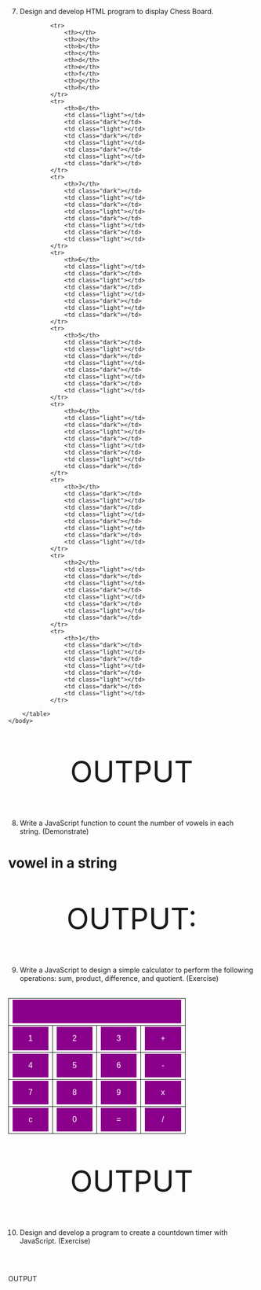 7.	Design and develop HTML program to display Chess Board.  

<!DOCTYPE html>
<html>
    <head>
        <title>chess </title>
                <style>
            .chess-board { border-spacing: 0; border-collapse: collapse; }
                     td { border: 1px solid; width: 2em; height: 2em; }
           .light { background:white; }
             .dark { background: black; }
        </style>
    </head>
    <body>
        <table class="chess-board">
            
                <tr>
                    <th></th>
                    <th>a</th>
                    <th>b</th>
                    <th>c</th>
                    <th>d</th>
                    <th>e</th>
                    <th>f</th>
                    <th>g</th>
                    <th>h</th>
                </tr>
                <tr>
                    <th>8</th>
                    <td class="light"></td>
                    <td class="dark"></td>
                    <td class="light"></td>
                    <td class="dark"></td>
                    <td class="light"></td>
                    <td class="dark"></td>
                    <td class="light"></td>
                    <td class="dark"></td>
                </tr>
                <tr>
                    <th>7</th>
                    <td class="dark"></td>
                    <td class="light"></td>
                    <td class="dark"></td>
                    <td class="light"></td>
                    <td class="dark"></td>
                    <td class="light"></td>
                    <td class="dark"></td>
                    <td class="light"></td>
                </tr>
                <tr>
                    <th>6</th>
                    <td class="light"></td>
                    <td class="dark"></td>
                    <td class="light"></td>
                    <td class="dark"></td>
                    <td class="light"></td>
                    <td class="dark"></td>
                    <td class="light"></td>
                    <td class="dark"></td>
                </tr>
                <tr>
                    <th>5</th>
                    <td class="dark"></td>
                    <td class="light"></td>
                    <td class="dark"></td>
                    <td class="light"></td>
                    <td class="dark"></td>
                    <td class="light"></td>
                    <td class="dark"></td>
                    <td class="light"></td>
                </tr>
                <tr>
                    <th>4</th>
                    <td class="light"></td>
                    <td class="dark"></td>
                    <td class="light"></td>
                    <td class="dark"></td>
                    <td class="light"></td>
                    <td class="dark"></td>
                    <td class="light"></td>
                    <td class="dark"></td>
                </tr>
                <tr>
                    <th>3</th>
                    <td class="dark"></td>
                    <td class="light"></td>
                    <td class="dark"></td>
                    <td class="light"></td>
                    <td class="dark"></td>
                    <td class="light"></td>
                    <td class="dark"></td>
                    <td class="light"></td>
                </tr>
                <tr>
                    <th>2</th>
                    <td class="light"></td>
                    <td class="dark"></td>
                    <td class="light"></td>
                    <td class="dark"></td>
                    <td class="light"></td>
                    <td class="dark"></td>
                    <td class="light"></td>
                    <td class="dark"></td>
                </tr>
                <tr>
                    <th>1</th>
                    <td class="dark"></td>
                    <td class="light"></td>
                    <td class="dark"></td>
                    <td class="light"></td>
                    <td class="dark"></td>
                    <td class="light"></td>
                    <td class="dark"></td>
                    <td class="light"></td>
                </tr>
            
        </table>
    </body>
</html>

OUTPUT
 

8.	Write a JavaScript function to count the number of vowels in each string. (Demonstrate)
<html>
	<head>
		<title>
			get a number of vowels in a string in JavaScript
		</title>
	</head>
<body>
	<h1>
		vowel in a string
	</h1>
<script>
function getVowels(string) {
	var Vowels = 'aAeEiIoOuU';
	var vowelsCount = 0;
	for(var i = 0; i < string.length ; i++) {
		if (Vowels.indexOf(string[i]) !== -1) {
			vowelsCount += 1;
		}
	}
return vowelsCount;
}
document.write("The Number of vowels in -"+" Computer Science "+ getVowels("Computer Science "));
</script>
</body>
</html>

OUTPUT:
 
9.	Write a JavaScript to design a simple calculator to perform the following operations: sum, product, difference, and quotient. (Exercise)
<html>
	<head>
<title> Simple Calculator </title>
<style>
	input {
	    background-color:darkmagenta; 
	    border: none;
        	    color: white;
                   width: 100%;
	    padding: 15px 32px;
        	    text-align: center;
        	    text-decoration: none;
	    display: inline-block;
                     font-size: 16px;
	}
	
</style>	
</head>
<body>
	<center>
        	      <form name="calculator">
         <table>
            <tr>
               <td colspan="4">
                  <input type="text" name="display">
               </td>
            </tr>
            <tr>
               <td><input type="button" value="1" onclick="calculator.display.value += '1'"></td>
               <td><input type="button"  value="2" onclick="calculator.display.value += '2'"></td>
               <td><input type="button"  value="3" onclick="calculator.display.value += '3'"></td>
               <td><input type="button"  value="+" onclick="calculator.display.value += '+'"></td>
            </tr>
            <tr>
               <td><input type="button" value="4" onclick="calculator.display.value += '4'"></td>
               <td><input type="button" value="5" onclick="calculator.display.value += '5'"></td>
	               <td><input type="button" value="6" onclick="calculator.display.value += '6'"></td>
	               <td><input type="button" value="-" onclick="calculator.display.value += '-'"></td>
	            </tr>
	            <tr>
               <td><input type="button" value="7" onclick="calculator.display.value += '7'"></td>
               <td><input type="button" value="8" onclick="calculator.display.value += '8'"></td>
               <td><input type="button" value="9" onclick="calculator.display.value += '9'"></td>
               <td><input type="button" value="x" onclick="calculator.display.value += '*'"></td>
            </tr>
	            <tr>
	               <td><input type="button" value="c" onclick="calculator.display.value = ''"></td>
	               <td><input type="button" value="0" onclick="calculator.display.value += '0'"></td>
	               <td><input type="button"value="="onclick="calculator.display.value = eval(calculator.display.value)"></td>
	               <td><input type="button" value="/" onclick="calculator.display.value += '/'"></td>
	            </tr>
	         </table>
	      </form>
	</center>
	   </body>
   </html>

OUTPUT
 
10.	Design and develop a program to create a countdown timer with JavaScript. (Exercise)
<!DOCTYPE HTML>
<html>
<head>
<style>
p { text-align: center; font-size: 60px; }
</style>
</head>
<body>
<p id="demo"></p>

<script>
var deadline = new Date("march 7, 2025 10:00:25").getTime();
var x = setInterval(function() {
  var t = deadline - new Date().getTime();
  if (t < 0) {
    clearInterval(x);
    document.getElementById("demo").innerHTML = "EXPIRED";
  } else {
    document.getElementById("demo").innerHTML = Math.floor(t / (1000 * 60 * 60 * 24)) + "d " +
    Math.floor((t % (1000 * 60 * 60 * 24)) / (1000 * 60 * 60)) + "h " +
    Math.floor((t % (1000 * 60 * 60)) / (1000 * 60)) + "m " +
    Math.floor((t % (1000 * 60)) / 1000) + "s ";
  }
}, 1000);
</script>
</body>
</html>
OUTPUT
 

 



